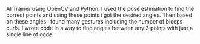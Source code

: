 AI Trainer using OpenCV and Python. I used the pose estimation to find the correct points and using these points i got the desired angles. Then based on these angles i found many gestures including the number of biceps curls. I wrote code in a way to find angles between any 3 points with just a single line of code.
